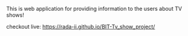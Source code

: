 This is web application for providing information to the users about TV
shows!

checkout live:
https://rada-ii.github.io/BIT-Tv_show_project/
